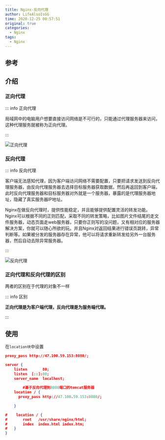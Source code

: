 ```yaml
---
title: Nginx-反向代理
author: LifeAlsoIsGG
time: 2020-12-25 00:57:51
original: true
categories: 
  - Nginx
tags: 
  - Nginx
---
```






## 参考



## 介绍



### 正向代理

::: info 正向代理

局域网中的电脑用户想要直接访问网络是不可行的，只能通过代理服务器来访问，这种代理服务就被称为正向代理。

:::



![正向代理](D:/repository/static-blog/src/Nginx/images/Nginx-ReverseProxy/Forward_proxy.png)







### 反向代理

::: info 反向代理

客户端无法感知代理，因为客户端访问网络不需要配置，只要把请求发送到反向代理服务器，由反向代理服务器去选择目标服务器获取数据，然后再返回到客户端，此时反向代理服务器和目标服务器对外就是一个服务器，暴露的是代理服务器地址，隐藏了真实服务器IP地址。



Nginx在做反向代理时，提供性能稳定，并且能够提供配置灵活的转发功能。Nginx可以根据不同的正则匹配，采取不同的转发策略，比如图片文件结尾的走文件服务器，动态页面走web服务器，只要你正则写的没问题，又有相对应的服务器解决方案，你就可以随心所欲的玩。并且Nginx对返回结果进行错误页跳转，异常判断等。如果被分发的服务器存在异常，他可以将请求重新转发给另外一台服务器，然后自动去除异常服务器。

:::





![反向代理](D:/repository/static-blog/src/Nginx/images/Nginx-ReverseProxy/Reverse_Proxy.png)







### 正向代理和反向代理的区别

两者的区别在于代理的对象不一样

::: info 区别

**正向代理是为客户端代理，反向代理是为服务端代理。**

:::





## 使用



在`location块`中设置

```json
proxy_pass http://47.100.59.153:8080/;
```



```json
server {
    listen       80;
    listen  [::]:80;
    server_name  localhost;
    
		#基于反向代理到8080端口的tomcat服务器
    location / {
      proxy_pass http://47.100.59.153:8080/;
    
    }

#    location / {
#       root   /usr/share/nginx/html;
#       index  index.html index.htm;
#   }
}
```

